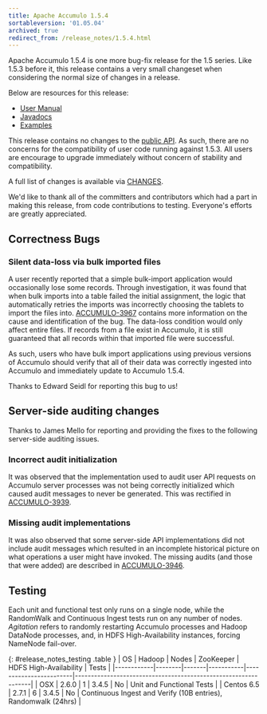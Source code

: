 ```yaml
---
title: Apache Accumulo 1.5.4
sortableversion: '01.05.04'
archived: true
redirect_from: /release_notes/1.5.4.html
---
```


Apache Accumulo 1.5.4 is one more bug-fix release for the 1.5 series. Like 1.5.3 before it, this release contains a
very small changeset when considering the normal size of changes in a release.

Below are resources for this release:

* [User Manual](/1.5/accumulo_user_manual.html)
* [Javadocs](/1.5/apidocs)
* [Examples](/1.5/examples)

This release contains no changes to the [public API][api]. As such, there are no concerns
for the compatibility of user code running against 1.5.3. All users are encourage to upgrade
immediately without concern of stability and compatibility.

A full list of changes is available via [CHANGES][CHANGES].

We'd like to thank all of the committers and contributors which had a part in
making this release, from code contributions to testing. Everyone's efforts are
greatly appreciated.

## Correctness Bugs

### Silent data-loss via bulk imported files

A user recently reported that a simple bulk-import application would occasionally lose some records. Through investigation,
it was found that when bulk imports into a table failed the initial assignment, the logic that automatically retries
the imports was incorrectly choosing the tablets to import the files into. [ACCUMULO-3967][ACCUMULO-3967] contains
more information on the cause and identification of the bug. The data-loss condition would only affect entire files.
If records from a file exist in Accumulo, it is still guaranteed that all records within that imported file were
successful.

As such, users who have bulk import applications using previous versions of Accumulo should verify that all of their
data was correctly ingested into Accumulo and immediately update to Accumulo 1.5.4.

Thanks to Edward Seidl for reporting this bug to us!

## Server-side auditing changes

Thanks to James Mello for reporting and providing the fixes to the following server-side auditing issues.

### Incorrect audit initialization

It was observed that the implementation used to audit user API requests on Accumulo server processes
was not being correctly initialized which caused audit messages to never be generated. This was rectified
in [ACCUMULO-3939][ACCUMULO-3939].

### Missing audit implementations

It was also observed that some server-side API implementations did not include audit messages which resulted
in an incomplete historical picture on what operations a user might have invoked. The missing audits (and those
that were added) are described in [ACCUMULO-3946][ACCUMULO-3946].

## Testing

Each unit and functional test only runs on a single node, while the RandomWalk
and Continuous Ingest tests run on any number of nodes. *Agitation* refers to
randomly restarting Accumulo processes and Hadoop DataNode processes, and, in
HDFS High-Availability instances, forcing NameNode fail-over.

{: #release_notes_testing .table }
| OS         | Hadoop | Nodes | ZooKeeper | HDFS High-Availability | Tests                                                          |
|------------|--------|-------|-----------|------------------------|----------------------------------------------------------------|
| OSX        | 2.6.0  | 1     | 3.4.5     | No                     | Unit and Functional Tests                                      |
| Centos 6.5 | 2.7.1  | 6     | 3.4.5     | No                     | Continuous Ingest and Verify (10B entries), Randomwalk (24hrs) |

[ACCUMULO-3967]: https://issues.apache.org/jira/browse/ACCUMULO-3967
[ACCUMULO-3939]: https://issues.apache.org/jira/browse/ACCUMULO-3939
[ACCUMULO-3946]: https://issues.apache.org/jira/browse/ACCUMULO-3946
[api]: https://github.com/apache/accumulo/blob/1.7.0/README.md#api
[CHANGES]: https://issues.apache.org/jira/secure/ReleaseNote.jspa?projectId=12312121&version=12333106
